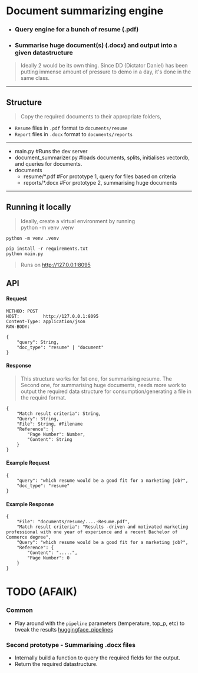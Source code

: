 # Document summarizing engine
- ### Query engine for a bunch of resume (.pdf)
- ### Summarise huge document(s) (.docx) and output into a given datastructure
> Ideally 2 would be its own thing. Since DD (Dictator Daniel)
> has been putting immense amount of pressure to demo in a day,
> it's done in the same class.
---
## Structure
> Copy the required documents to their appropriate folders,<br/>
- `Resume` files in `.pdf` format to `documents/resume`
- `Report` files in `.docx` format to `documents/reports`
---
- main.py #Runs the dev server
- document_summarizer.py #loads documents, splits, initialises vectordb, and queries for documents.
- documents
  - resume/*.pdf #For prototype 1, query for files based on criteria
  - reports/*.docx #For prototype 2, summarising huge documents
---
## Running it locally
> Ideally, create a virtual environment by running <br/>
> python -m venv .venv
```commandline
python -m venv .venv

pip install -r requirements.txt
python main.py
```
> Runs on http://127.0.0.1:8095


## API
#### Request
```
METHOD: POST
HOST:         http://127.0.0.1:8095
Content-Type: application/json
RAW-BODY:

{
    "query": String,
    "doc_type": "resume" | "document"
}
```


#### Response
>This structure works for 1st one, for summarising resume.
> The Second one, for summarising huge documents, 
> needs more work to output the required data structure for consumption/generating a file in the requird format. 
```
{
    "Match result criteria": String,
    "Query": String,
    "File": String, #Filename 
    "Reference": { 
        "Page Number": Number,
        "Content": String
    }
}
```

#### Example Request
```
{
    "query": "which resume would be a good fit for a marketing job?",
    "doc_type": "resume"
}
```
#### Example Response
```
{
    "File": "documents/resume/....-Resume.pdf",
    "Match result criteria": "Results -driven and motivated marketing professional with one year of experience and a recent Bachelor of Commerce degree",
    "Query": "which resume would be a good fit for a marketing job?",
    "Reference": {
        "Content": ".....",
        "Page Number": 0
    }
}
```

# TODO (AFAIK)
### Common
- Play around with the `pipeline` parameters (temperature, top_p, etc) to tweak the results
[huggingface_pipelines](https://python.langchain.com/docs/integrations/llms/huggingface_pipelines)
### Second prototype - Summarising .docx files
- Internally build a function to query the required fields for the output.
- Return the required datastructure. 
